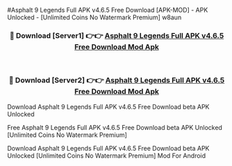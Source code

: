 #Asphalt 9 Legends Full APK v4.6.5 Free Download [APK-MOD] - APK Unlocked - [Unlimited Coins No Watermark Premium] w8aun



<div align="center">

<h3>🔴 Download [Server1] 👉👉 <a href="https://momento.my/?title=Asphalt_9_Legends_Full_APK_v4.6.5_Free_Download">Asphalt 9 Legends Full APK v4.6.5 Free Download Mod Apk</a></h3><br>

<h3>🔴 Download [Server2] 👉👉 <a href="https://momento.my/?title=Asphalt_9_Legends_Full_APK_v4.6.5_Free_Download">Asphalt 9 Legends Full APK v4.6.5 Free Download Mod Apk</a></h3>
</div>



Download Asphalt 9 Legends Full APK v4.6.5 Free Download beta APK Unlocked

Free Asphalt 9 Legends Full APK v4.6.5 Free Download beta APK Unlocked [Unlimited Coins No Watermark Premium]

Download Asphalt 9 Legends Full APK v4.6.5 Free Download beta APK Unlocked [Unlimited Coins No Watermark Premium] Mod For Android
